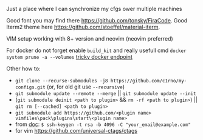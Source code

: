 Just a place where I can synchronize my cfgs ower multiple machines

Good font you may find there https://github.com/tonsky/FiraCode.
Good Iterm2 theme here https://github.com/stoeffel/material-iterm.

VIM setup working with 8+ version and neovim (neovim preferred)

For docker do not forget enable `build_kit` and really usefull cmd `docker system prune -a --volumes`
[tricky docker endpoint](https://github.com/bufferings/docker-access-host/blob/master/docker-entrypoint.sh)

Other how to:
- `git clone --recurse-submodules -j8 https://github.com/c1rno/my-configs.git` (or, for old git use `--recursive`)
- `git submodule update --remote --merge` || `git submodule update --init`
- (`git submodule deinit <path to plugin>` && `rm -rf <path to plugin>`) || `git rm [--cached] <path to plugin>`
- `git submodule add https://github.com/<plugin name> vimfiles\pack\plugins\start\<plugin name>`
- from [doc](https://help.github.com/en/articles/generating-a-new-ssh-key-and-adding-it-to-the-ssh-agent): `$ ssh-keygen -t rsa -b 4096 -C "your_email@example.com"`
- for vim https://github.com/universal-ctags/ctags

